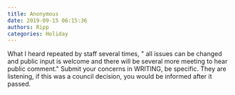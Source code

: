 ```yaml
---
title: Anonymous
date: 2019-09-15 06:15:36
authors: Ripp
categories: Holiday
---
```


 What I heard repeated by staff several times, " all issues can be changed and public input is welcome and there will be several more meeting to hear public comment." Submit your concerns in WRITING, be specific. They are listening, if this was a council decision, you would be informed after it passed.